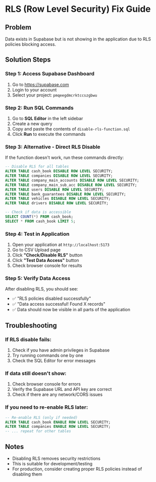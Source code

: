 # RLS (Row Level Security) Fix Guide

## Problem
Data exists in Supabase but is not showing in the application due to RLS policies blocking access.

## Solution Steps

### Step 1: Access Supabase Dashboard
1. Go to https://supabase.com
2. Login to your account
3. Select your project: `pmqeegdmcrktccszgbwu`

### Step 2: Run SQL Commands
1. Go to **SQL Editor** in the left sidebar
2. Create a new query
3. Copy and paste the contents of `disable-rls-function.sql`
4. Click **Run** to execute the commands

### Step 3: Alternative - Direct RLS Disable
If the function doesn't work, run these commands directly:

```sql
-- Disable RLS for all tables
ALTER TABLE cash_book DISABLE ROW LEVEL SECURITY;
ALTER TABLE companies DISABLE ROW LEVEL SECURITY;
ALTER TABLE company_main_accounts DISABLE ROW LEVEL SECURITY;
ALTER TABLE company_main_sub_acc DISABLE ROW LEVEL SECURITY;
ALTER TABLE users DISABLE ROW LEVEL SECURITY;
ALTER TABLE bank_guarantees DISABLE ROW LEVEL SECURITY;
ALTER TABLE vehicles DISABLE ROW LEVEL SECURITY;
ALTER TABLE drivers DISABLE ROW LEVEL SECURITY;

-- Check if data is accessible
SELECT COUNT(*) FROM cash_book;
SELECT * FROM cash_book LIMIT 5;
```

### Step 4: Test in Application
1. Open your application at `http://localhost:5173`
2. Go to CSV Upload page
3. Click **"Check/Disable RLS"** button
4. Click **"Test Data Access"** button
5. Check browser console for results

### Step 5: Verify Data Access
After disabling RLS, you should see:
- ✅ "RLS policies disabled successfully"
- ✅ "Data access successful! Found X records"
- ✅ Data should now be visible in all parts of the application

## Troubleshooting

### If RLS disable fails:
1. Check if you have admin privileges in Supabase
2. Try running commands one by one
3. Check the SQL Editor for error messages

### If data still doesn't show:
1. Check browser console for errors
2. Verify the Supabase URL and API key are correct
3. Check if there are any network/CORS issues

### If you need to re-enable RLS later:
```sql
-- Re-enable RLS (only if needed)
ALTER TABLE cash_book ENABLE ROW LEVEL SECURITY;
ALTER TABLE companies ENABLE ROW LEVEL SECURITY;
-- ... repeat for other tables
```

## Notes
- Disabling RLS removes security restrictions
- This is suitable for development/testing
- For production, consider creating proper RLS policies instead of disabling them

